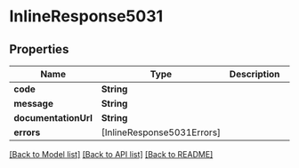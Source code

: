 # InlineResponse5031

## Properties
Name | Type | Description | Notes
------------ | ------------- | ------------- | -------------
**code** | **String** |  | [optional] 
**message** | **String** |  | [optional] 
**documentationUrl** | **String** |  | [optional] 
**errors** | [InlineResponse5031Errors] |  | [optional] 

[[Back to Model list]](../README.md#documentation-for-models) [[Back to API list]](../README.md#documentation-for-api-endpoints) [[Back to README]](../README.md)


